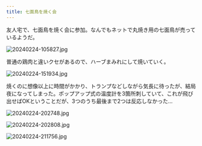 ```yaml
---
title: 七面鳥を焼く会
---
```


友人宅で、七面鳥を焼く会に参加。なんでもネットで丸焼き用の七面鳥が売っているようだ。

![20240224-105827.jpg](https://ceshmina-photos.s3.ap-northeast-1.amazonaws.com/medium/202402/20240224-105827.jpg "4人で2kgサイズ")

普通の鶏肉と違いクセがあるので、ハーブまみれにして焼いていく。

![20240224-151934.jpg](https://ceshmina-photos.s3.ap-northeast-1.amazonaws.com/medium/202402/20240224-151934.jpg)

焼くのに想像以上に時間がかかり、トランプなどしながら気長に待ったが、結局夜になってしまった。ポップアップ式の温度計を3箇所刺していて、これが飛び出せばOKということだが、3つのうち最後まで2つは反応しなかった...

![20240224-202748.jpg](https://ceshmina-photos.s3.ap-northeast-1.amazonaws.com/medium/202402/20240224-202748.jpg "見た目はいい感じ")

![20240224-202808.jpg](https://ceshmina-photos.s3.ap-northeast-1.amazonaws.com/medium/202402/20240224-202808.jpg)

![20240224-211756.jpg](https://ceshmina-photos.s3.ap-northeast-1.amazonaws.com/medium/202402/20240224-211756.jpg "ポテトサラダを作っていただいた。おしゃれ")
